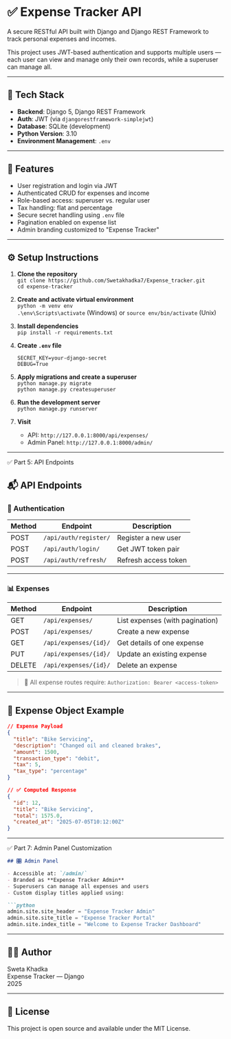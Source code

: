 # ✅ Expense Tracker API

A secure RESTful API built with Django and Django REST Framework to track personal expenses and incomes.

This project uses JWT-based authentication and supports multiple users — each user can view and manage only their own records, while a superuser can manage all.

---

## 🚀 Tech Stack

- **Backend**: Django 5, Django REST Framework  
- **Auth**: JWT (via `djangorestframework-simplejwt`)  
- **Database**: SQLite (development)  
- **Python Version**: 3.10  
- **Environment Management**: `.env`

---

## 🔑 Features

- User registration and login via JWT  
- Authenticated CRUD for expenses and income  
- Role-based access: superuser vs. regular user  
- Tax handling: flat and percentage  
- Secure secret handling using `.env` file  
- Pagination enabled on expense list  
- Admin branding customized to "Expense Tracker"

---

## ⚙️ Setup Instructions

1. **Clone the repository**  
   `git clone https://github.com/Swetakhadka7/Expense_tracker.git`  
   `cd expense-tracker`

2. **Create and activate virtual environment**  
   `python -m venv env`  
   `.\env\Scripts\activate` (Windows) or `source env/bin/activate` (Unix)

3. **Install dependencies**  
   `pip install -r requirements.txt`

4. **Create `.env` file**

   ```env
   SECRET_KEY=your-django-secret
   DEBUG=True
   ```

5. **Apply migrations and create a superuser**  
   `python manage.py migrate`  
   `python manage.py createsuperuser`

6. **Run the development server**  
   `python manage.py runserver`

7. **Visit**  
   - API: `http://127.0.0.1:8000/api/expenses/`  
   - Admin Panel: `http://127.0.0.1:8000/admin/`

---

✅ Part 5: API Endpoints
## 📬 API Endpoints

### 🔐 Authentication

| Method | Endpoint                 | Description               |
|--------|--------------------------|---------------------------|
| POST   | `/api/auth/register/`    | Register a new user       |
| POST   | `/api/auth/login/`       | Get JWT token pair        |
| POST   | `/api/auth/refresh/`     | Refresh access token      |

---

### 📊 Expenses

| Method | Endpoint                 | Description                        |
|--------|--------------------------|------------------------------------|
| GET    | `/api/expenses/`         | List expenses (with pagination)    |
| POST   | `/api/expenses/`         | Create a new expense               |
| GET    | `/api/expenses/{id}/`    | Get details of one expense         |
| PUT    | `/api/expenses/{id}/`    | Update an existing expense         |
| DELETE | `/api/expenses/{id}/`    | Delete an expense                  |

> 🔐 All expense routes require: `Authorization: Bearer <access-token>`

---

## 🧾 Expense Object Example

```json
// Expense Payload
{
  "title": "Bike Servicing",
  "description": "Changed oil and cleaned brakes",
  "amount": 1500,
  "transaction_type": "debit",
  "tax": 5,
  "tax_type": "percentage"
}

// ✅ Computed Response
{
  "id": 12,
  "title": "Bike Servicing",
  "total": 1575.0,
  "created_at": "2025-07-05T10:12:00Z"
}
```

---

✅ Part 7: Admin Panel Customization

```markdown
## 🎛️ Admin Panel

- Accessible at: `/admin/`
- Branded as **Expense Tracker Admin**
- Superusers can manage all expenses and users
- Custom display titles applied using:

```python
admin.site.site_header = "Expense Tracker Admin"
admin.site.site_title = "Expense Tracker Portal"
admin.site.index_title = "Welcome to Expense Tracker Dashboard"
```

---

## 👩‍💻 Author

Sweta Khadka  
Expense Tracker — Django  
2025

---

## 📄 License

This project is open source and available under the MIT License.









